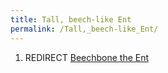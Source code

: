 ```yaml
---
title: Tall, beech-like Ent
permalink: /Tall,_beech-like_Ent/
---
```


1.  REDIRECT [Beechbone the Ent](Beechbone_the_Ent "wikilink")